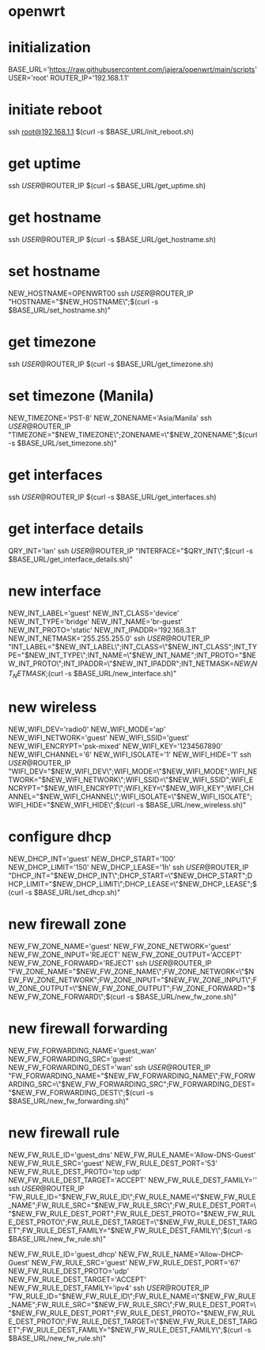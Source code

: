 # openwrt

# initialization
BASE_URL='https://raw.githubusercontent.com/jajera/openwrt/main/scripts'
USER='root'
ROUTER_IP='192.168.1.1'

# initiate reboot
ssh root@192.168.1.1 $(curl -s $BASE_URL/init_reboot.sh)

# get uptime
ssh $USER@$ROUTER_IP $(curl -s $BASE_URL/get_uptime.sh)

# get hostname
ssh $USER@$ROUTER_IP $(curl -s $BASE_URL/get_hostname.sh)

# set hostname
NEW_HOSTNAME=OPENWRT00
ssh $USER@$ROUTER_IP "HOSTNAME=\"$NEW_HOSTNAME\";$(curl -s $BASE_URL/set_hostname.sh)"

# get timezone
ssh $USER@$ROUTER_IP $(curl -s $BASE_URL/get_timezone.sh)

# set timezone (Manila)
NEW_TIMEZONE='PST-8'
NEW_ZONENAME='Asia/Manila'
ssh $USER@$ROUTER_IP "TIMEZONE=\"$NEW_TIMEZONE\";ZONENAME=\"$NEW_ZONENAME\";$(curl -s $BASE_URL/set_timezone.sh)"

# get interfaces
ssh $USER@$ROUTER_IP $(curl -s $BASE_URL/get_interfaces.sh)

# get interface details
QRY_INT='lan'
ssh $USER@$ROUTER_IP "INTERFACE=\"$QRY_INT\";$(curl -s $BASE_URL/get_interface_details.sh)"

# new interface
NEW_INT_LABEL='guest'
NEW_INT_CLASS='device'
NEW_INT_TYPE='bridge'
NEW_INT_NAME='br-guest'
NEW_INT_PROTO='static'
NEW_INT_IPADDR='192.168.3.1'
NEW_INT_NETMASK='255.255.255.0'
ssh $USER@$ROUTER_IP "INT_LABEL=\"$NEW_INT_LABEL\";INT_CLASS=\"$NEW_INT_CLASS\";INT_TYPE=\"$NEW_INT_TYPE\";INT_NAME=\"$NEW_INT_NAME\";INT_PROTO=\"$NEW_INT_PROTO\";INT_IPADDR=\"$NEW_INT_IPADDR\";INT_NETMASK=$NEW_INT_NETMASK;$(curl -s $BASE_URL/new_interface.sh)"

# new wireless
NEW_WIFI_DEV='radio0'
NEW_WIFI_MODE='ap'
NEW_WIFI_NETWORK='guest'
NEW_WIFI_SSID='guest'
NEW_WIFI_ENCRYPT='psk-mixed'
NEW_WIFI_KEY='1234567890'
NEW_WIFI_CHANNEL='6'
NEW_WIFI_ISOLATE='1'
NEW_WIFI_HIDE='1'
ssh $USER@$ROUTER_IP "WIFI_DEV=\"$NEW_WIFI_DEV\";WIFI_MODE=\"$NEW_WIFI_MODE\";WIFI_NETWORK=\"$NEW_WIFI_NETWORK\";WIFI_SSID=\"$NEW_WIFI_SSID\";WIFI_ENCRYPT=\"$NEW_WIFI_ENCRYPT\";WIFI_KEY=\"$NEW_WIFI_KEY\";WIFI_CHANNEL=\"$NEW_WIFI_CHANNEL\";WIFI_ISOLATE=\"$NEW_WIFI_ISOLATE\";WIFI_HIDE=\"$NEW_WIFI_HIDE\";$(curl -s $BASE_URL/new_wireless.sh)"

# configure dhcp
NEW_DHCP_INT='guest'
NEW_DHCP_START='100'
NEW_DHCP_LIMIT='150'
NEW_DHCP_LEASE='1h'
ssh $USER@$ROUTER_IP "DHCP_INT=\"$NEW_DHCP_INT\";DHCP_START=\"$NEW_DHCP_START\";DHCP_LIMIT=\"$NEW_DHCP_LIMIT\";DHCP_LEASE=\"$NEW_DHCP_LEASE\";$(curl -s $BASE_URL/set_dhcp.sh)"

# new firewall zone
NEW_FW_ZONE_NAME='guest'
NEW_FW_ZONE_NETWORK='guest'
NEW_FW_ZONE_INPUT='REJECT'
NEW_FW_ZONE_OUTPUT='ACCEPT'
NEW_FW_ZONE_FORWARD='REJECT'
ssh $USER@$ROUTER_IP "FW_ZONE_NAME=\"$NEW_FW_ZONE_NAME\";FW_ZONE_NETWORK=\"$NEW_FW_ZONE_NETWORK\";FW_ZONE_INPUT=\"$NEW_FW_ZONE_INPUT\";FW_ZONE_OUTPUT=\"$NEW_FW_ZONE_OUTPUT\";FW_ZONE_FORWARD=\"$NEW_FW_ZONE_FORWARD\";$(curl -s $BASE_URL/new_fw_zone.sh)"

# new firewall forwarding
NEW_FW_FORWARDING_NAME='guest_wan'
NEW_FW_FORWARDING_SRC='guest'
NEW_FW_FORWARDING_DEST='wan'
ssh $USER@$ROUTER_IP "FW_FORWARDING_NAME=\"$NEW_FW_FORWARDING_NAME\";FW_FORWARDING_SRC=\"$NEW_FW_FORWARDING_SRC\";FW_FORWARDING_DEST=\"$NEW_FW_FORWARDING_DEST\";$(curl -s $BASE_URL/new_fw_forwarding.sh)"

# new firewall rule
NEW_FW_RULE_ID='guest_dns'
NEW_FW_RULE_NAME='Allow-DNS-Guest'
NEW_FW_RULE_SRC='guest'
NEW_FW_RULE_DEST_PORT='53'
NEW_FW_RULE_DEST_PROTO='tcp udp'
NEW_FW_RULE_DEST_TARGET='ACCEPT'
NEW_FW_RULE_DEST_FAMILY=''
ssh $USER@$ROUTER_IP "FW_RULE_ID=\"$NEW_FW_RULE_ID\";FW_RULE_NAME=\"$NEW_FW_RULE_NAME\";FW_RULE_SRC=\"$NEW_FW_RULE_SRC\";FW_RULE_DEST_PORT=\"$NEW_FW_RULE_DEST_PORT\";FW_RULE_DEST_PROTO=\"$NEW_FW_RULE_DEST_PROTO\";FW_RULE_DEST_TARGET=\"$NEW_FW_RULE_DEST_TARGET\";FW_RULE_DEST_FAMILY=\"$NEW_FW_RULE_DEST_FAMILY\";$(curl -s $BASE_URL/new_fw_rule.sh)"

NEW_FW_RULE_ID='guest_dhcp'
NEW_FW_RULE_NAME='Allow-DHCP-Guest'
NEW_FW_RULE_SRC='guest'
NEW_FW_RULE_DEST_PORT='67'
NEW_FW_RULE_DEST_PROTO='udp'
NEW_FW_RULE_DEST_TARGET='ACCEPT'
NEW_FW_RULE_DEST_FAMILY='ipv4'
ssh $USER@$ROUTER_IP "FW_RULE_ID=\"$NEW_FW_RULE_ID\";FW_RULE_NAME=\"$NEW_FW_RULE_NAME\";FW_RULE_SRC=\"$NEW_FW_RULE_SRC\";FW_RULE_DEST_PORT=\"$NEW_FW_RULE_DEST_PORT\";FW_RULE_DEST_PROTO=\"$NEW_FW_RULE_DEST_PROTO\";FW_RULE_DEST_TARGET=\"$NEW_FW_RULE_DEST_TARGET\";FW_RULE_DEST_FAMILY=\"$NEW_FW_RULE_DEST_FAMILY\";$(curl -s $BASE_URL/new_fw_rule.sh)"

